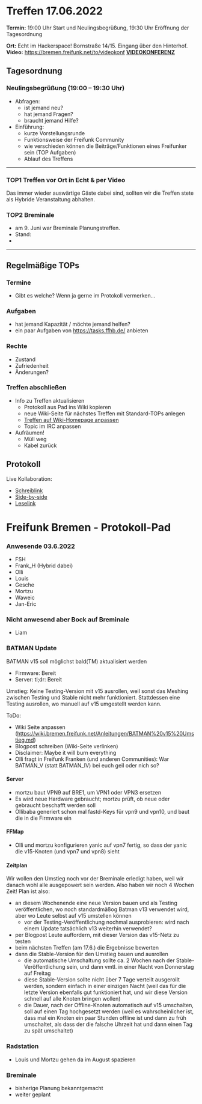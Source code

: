 # Treffen 17.06.2022

**Termin:** 19:00 Uhr Start und Neulingsbegrüßung, 19:30 Uhr Eröffnung der Tagesordnung

**Ort:** Echt im Hackerspace! Bornstraße 14/15. Eingang über den Hinterhof.
**Video:** https://bremen.freifunk.net/to/videokonf **[VIDEOKONFERENZ](https://bremen.freifunk.net/to/videokonf)**

## Tagesordnung
### Neulingsbegrüßung (19:00 – 19:30 Uhr)

- Abfragen:
    - ist jemand neu?
    - hat jemand Fragen?
    - braucht jemand Hilfe?
- Einführung:
    - kurze Vorstellungsrunde
    - Funktionsweise der Freifunk Community
    - wie verschieden können die Beiträge/Funktionen eines Freifunker sein (TOP Aufgaben)
    - Ablauf des Treffens

---

### TOP1 Treffen vor Ort in Echt & per Video
Das immer wieder auswärtige Gäste dabei sind, sollten wir die Treffen stete als Hybride Veranstaltung abhalten.

### TOP2 Breminale
- am 9. Juni war Breminale Planungstreffen.
- Stand:
- 

---
## Regelmäßige TOPs

### Termine

- Gibt es welche? Wenn ja gerne im Protokoll vermerken...

### Aufgaben

- hat jemand Kapazität / möchte jemand helfen?
- ein paar Aufgaben von https://tasks.ffhb.de/ anbieten

### Rechte

- Zustand
- Zufriedenheit
- Änderungen?

### Treffen abschließen

- Info zu Treffen aktualisieren
  - Protokoll aus Pad ins Wiki kopieren
  - neue Wiki-Seite für nächstes Treffen mit Standard-TOPs anlegen
  - [Treffen auf Wiki-Homepage anpassen](https://wiki.bremen.freifunk.net/Home)
  - Topic im IRC anpassen
- Aufräumen!
  - Müll weg
  - Kabel zurück

## Protokoll

Live Kollaboration:

* [Schreiblink](https://hackmd.io/AwDgnA7ATArKC0BGGBjAzPALAUzSeARgYgGzxQAmEFFwiKBEKAhkA===?edit)
* [Side-by-side](https://hackmd.io/AwDgnA7ATArKC0BGGBjAzPALAUzSeARgYgGzxQAmEFFwiKBEKAhkA===?both)
* [Leselink](https://hackmd.io/AwDgnA7ATArKC0BGGBjAzPALAUzSeARgYgGzxQAmEFFwiKBEKAhkA===?view)

# Freifunk Bremen - Protokoll-Pad
<!--
## Protokoll-Anleitung
- erst ab "### Anwesende" kopieren und ins Wiki übertragen!
Unten anfügen und bestehendes "### Anwesende" überschreiben  
- Termine bitte nicht ins Protokoll, sondern darüber in der Tagesordnung vermerken, sonst ist es doppelt
-->

### Anwesende 03.6.2022
- FSH
- Frank_H (Hybrid dabei)
- Olli
- Louis
- Gesche
- Mortzu
- Waweic
- Jan-Eric

### Nicht anwesend aber Bock auf Breminale
- Liam

### BATMAN Update
BATMAN v15 soll möglichst bald(TM) aktualisiert werden

- Firmware: Bereit
- Server: tl;dr: Bereit

Umstieg: Keine Testing-Version mit v15 ausrollen, weil sonst das Meshing zwischen Testing und Stable nicht mehr funktioniert. Stattdessen eine Testing ausrollen, wo manuell auf v15 umgestellt werden kann.

ToDo:
- Wiki Seite anpassen (https://wiki.bremen.freifunk.net/Anleitungen/BATMAN%20v15%20Umstieg.md)
- Blogpost schreiben (Wiki-Seite verlinken)
- Disclaimer: Maybe it will burn everything
- Olli fragt in Freifunk Franken (und anderen Communities): War BATMAN_V (statt BATMAN_IV) bei euch geil oder nich so?

#### Server
- mortzu baut VPN9 auf BRE1, um VPN1 oder VPN3 ersetzen
- Es wird neue Hardware gebraucht; mortzu prüft, ob neue oder gebraucht beschafft werden soll
- Ollibaba generiert schon mal fastd-Keys für vpn9 und vpn10, und baut die in die Firmware ein

#### FFMap
- Olli und mortzu konfigurieren yanic auf vpn7 fertig, so dass der yanic die v15-Knoten (und vpn7 und vpn8) sieht

#### Zeitplan
Wir wollen den Umstieg noch vor der Breminale erledigt haben, weil wir danach wohl alle ausgepowert sein werden. Also haben wir noch 4 Wochen Zeit!
Plan ist also:
- an diesem Wochenende eine neue Version bauen und als Testing veröffentlichen, wo noch standardmäßog Batman v13 verwendet wird, aber wo Leute selbst auf v15 umstellen können
    - vor der Testing-Veröffentlichung nochmal ausprobieren: wird nach einem Update tatsächlich v13 weiterhin verwendet?
- per Blogpost Leute auffordern, mit dieser Version das v15-Netz zu testen
- beim nächsten Treffen (am 17.6.) die Ergebnisse bewerten
- dann die Stable-Version für den Umstieg bauen und ausrollen
    - die automatische Umschaltung sollte ca. 2 Wochen nach der Stable-Veröffentlichung sein, und dann vmtl. in einer Nacht von Donnerstag auf Freitag
    - diese Stable-Version sollte nicht über 7 Tage verteilt ausgerollt werden, sondern einfach in einer einzigen Nacht (weil das für die letzte Version ebenfalls gut funktioniert hat, und wir diese Version schnell auf alle Knoten bringen wollen)
    - die Dauer, nach der Offline-Knoten automatisch auf v15 umschalten, soll auf einen Tag hochgesetzt werden (weil es wahrscheinlicher ist, dass mal ein Knoten ein paar Stunden offline ist und dann zu früh umschaltet, als dass der die falsche Uhrzeit hat und dann einen Tag zu spät umschaltet)

### Radstation
- Louis und Mortzu gehen da im August spazieren

### Breminale
- bisherige Planung bekanntgemacht
- weiter geplant
